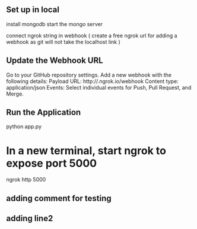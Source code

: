 ## Set up in local

install mongodb
start the mongo server

connect ngrok string in webhook ( create a free ngrok url for adding a webhook as git will not take the localhost link )

## Update the Webhook URL

Go to your GitHub repository settings.
Add a new webhook with the following details:
Payload URL: http://<random-string>.ngrok.io/webhook
Content type: application/json
Events: Select individual events for Push, Pull Request, and Merge.

## Run the Application

python app.py

# In a new terminal, start ngrok to expose port 5000
ngrok http 5000

## adding comment for testing
## adding line2

